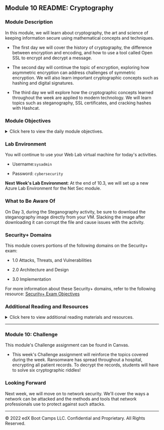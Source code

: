 
## Module 10 README: Cryptography

### Module Description

In this module, we will learn about cryptography, the art and science of keeping information secure using mathematical concepts and techniques.

  - The first day we will cover the history of cryptography, the difference between encryption and encoding, and how to use a tool called Open SSL to encrypt and decrypt a message.

  - The second day will continue the topic of encryption, exploring how asymmetric encryption can address challenges of symmetric encryption. We will also learn important cryptographic concepts such as hashing and digital signatures. 

  - The third day we will explore how the cryptographic concepts learned throughout the week are applied to modern technology. We will learn topics such as steganography, SSL certificates, and cracking hashes with Hashcat.

### Module Objectives 

<details>
    <summary>Click here to view the daily module objectives.</summary>

  <br>

- **Day 1:** Intro to Cryptography

  - Use basic transcription and substitution ciphers and keys to encrypt simple messages.
  
  - Understand how encryption supports secure communication through the PAIN framework.
  
  - Differentiate between encoding and encrypting.
  
  - Calculate the strength and efficiency of various encryption levels.
  
  - Use symmetric encryption tool Open SSL to confidentially transmit secure messages.
  
- **Day 2:** Asymmetric Encryption and Hashing

  - Calculate the required number of symmetric and asymmetric keys based on the number of people exchanging secure messages.

  - Use GPG to generate keys and encrypt and decrypt private messages.

  - Use hashes to validate the integrity of data.

  - Use digital signatures to validate the authenticity of data.

- **Day 3:** Applied Cryptography and Cryptographic Attacks

  - Apply steganography to hide a message within non-secret data, such as an image.
  
  - Use SSL certificates to help authenticate a website.
  
  - Use cryptographic attack methods to crack a password.
  
  - Use Hashcat to uncover the plaintext value of a hash.

</details>

### Lab Environment

You will continue to use your Web Lab virtual machine for today's activities. 

- Username:`sysadmin`

- Password: `cybersecurity`

**Next Week's Lab Environment**: At the end of 10.3, we will set up a new Azure Lab Environment for the Net Sec module.  

### What to Be Aware Of

On Day 3, during the Steganography activity, be sure to download the steganography image directly from your VM. Slacking the image after downloading it can corrupt the file and cause issues with the activity.

### Security+ Domains

This module covers portions of the following domains on the Security+ exam:

- 1.0 Attacks, Threats, and Vulnerabilities 

- 2.0 Architecture and Design 

- 3.0 Implementation

For more information about these Security+ domains, refer to the following resource: [Security+ Exam Objectives](https://comptiacdn.azureedge.net/webcontent/docs/default-source/exam-objectives/comptia-security-sy0-601-exam-objectives-(2-0).pdf?sfvrsn=8c5889ff_2)

### Additional Reading and Resources

<details> 
<summary> Click here to view additional reading materials and resources. </summary>
</br>

These resources are provided as optional, recommended resources to supplement the concepts covered in this module.

- **Day 1 Resources**

  - [Wikipedia: History of Cryptography](https://en.wikipedia.org/wiki/History_of_cryptography#:~:text=Cryptography%2C%20the%20use%20of%20codes,began%20thousands%20of%20years%20ago.&text=Thus%20the%20Zimmermann%20Telegram%20triggered,as%20much%20as%20two%20years.)
 
  - [Medium: Understanding Encoding](https://medium.com/@gdgupta11/understanding-different-types-of-encoding-540b403bff10)
 
  - [Digicert.com: Guide to Open SSL](https://www.digicert.com/kb/ssl-support/openssl-quick-reference-guide.htm)

- **Day 2 Resources**

- [Medium: GPG Quickstart Guide](https://medium.com/@acparas/gpg-quickstart-guide-d01f005ca99)

  - [Search Security | Tech Target: Guide to Asymmetric Encryption](https://searchsecurity.techtarget.com/definition/asymmetric-cryptography)

  - [instalssl.com: What is a Digital Signature?](https://www.instantssl.com/digital-signature)


- **Day 3 Resources**

  - [Infosec Institute: Guide to Hashcat](https://resources.infosecinstitute.com/hashcat-tutorial-beginners/#gref)
 
  - [Edureka.co: Guide to Steganography](https://www.edureka.co/blog/steganography-tutorial)
 
  - [digicert.com: How do SSL Certificates Work?](https://www.digicert.com/ssl/)

</details>

---

### Module 10: Challenge


This module's Challenge assignment can be found in Canvas.
- This week's Challenge assignment will reinforce the topics covered during the week. Ransomware has spread throughout a hospital, encrypting all patient records. To decrypt the records, students will have to solve six cryptographic riddles!

### Looking Forward 

Next week, we will move on to network security. We'll cover the ways a network can be attacked and the methods and tools that network professionals use to protect against such attacks.

---

© 2022 edX Boot Camps LLC. Confidential and Proprietary. All Rights Reserved.    
